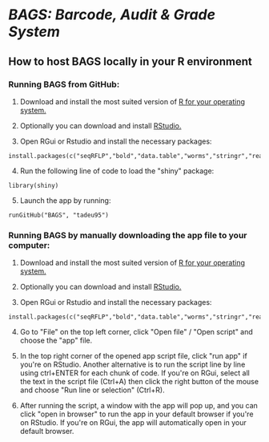 # *BAGS: Barcode, Audit & Grade System*

## **How to host BAGS locally in your R environment**

### Running BAGS from GitHub:

1. Download and install the most suited version of [R for your operating system.](https://www.r-project.org/)

2. Optionally you can download and install [RStudio.](https://rstudio.com/products/rstudio/download/)

3. Open RGui or Rstudio and install the necessary packages:
```
install.packages(c("seqRFLP","bold","data.table","worms","stringr","readr","fingerprint","dplyr","ggplot2","shiny","shinyWidgets","snakecase"))
```
4. Run the following line of code to load the "shiny" package:
```
library(shiny)
```
5. Launch the app by running:
```
runGitHub("BAGS", "tadeu95")
```

### Running BAGS by manually downloading the app file to your computer:

1. Download and install the most suited version of [R for your operating system.](https://www.r-project.org/)

2. Optionally you can download and install [RStudio.](https://rstudio.com/products/rstudio/download/)

3. Open RGui or Rstudio and install the necessary packages:
```
install.packages(c("seqRFLP","bold","data.table","worms","stringr","readr","fingerprint","dplyr","ggplot2","shiny","shinyWidgets","snakecase"))
```
4. Go to "File" on the top left corner, click "Open file" / "Open script" and choose the "app" file.

5. In the top right corner of the opened app script file, click "run app" if you're on RStudio. Another alternative is to run the script line by line using ctrl+ENTER for each chunk of code. If you're on RGui, select all the text in the script file (Ctrl+A) then click the right button of the mouse and choose "Run line or selection" (Ctrl+R).

6. After running the script, a window with the app will pop up, and you can click "open in browser" to run the app in your default browser if you're on RStudio. 
If you're on RGui, the app will automatically open in your default browser.



